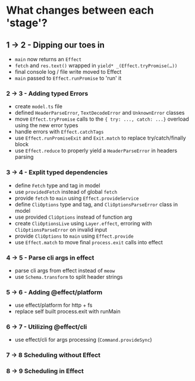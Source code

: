 # What changes between each 'stage'?

## 1 -> 2 - Dipping our toes in

- `main` now returns an `Effect`
- `fetch` and `res.text()` wrapped in `yield* _(Effect.tryPromise(…))`
- final console log / file write moved to Effect
- `main` passed to `Effect.runPromise` to 'run' it

### 2 -> 3 - Adding typed Errors

- create `model.ts` file
- defined `HeaderParseError`, `TextDecodeError` and `UnknownError` classes
- move `Effect.tryPromise` calls to the `{ try: ..., catch: ...}` overload using the new error types
- handle errors with `Effect.catchTags`
- use `Effect.runPromiseExit` and `Exit.match` to replace try/catch/finally block
- use `Effect.reduce` to properly yield a `HeaderParseError` in headers parsing

### 3 -> 4 - Explit typed dependencies

- define `Fetch` type and tag in model
- use `providedFetch` instead of global `fetch`
- provide `fetch` to `main` using `Effect.provideService`
- define `CliOptions` type and tag, and `CliOptionsParseError` class in model
- use provided `CliOptions` instead of function arg
- create `CliOptionsLive` using `Layer.effect`, erroring with `CliOptionsParseError` on invalid input
- provide `CliOptions` to `main` using `Effect.provide`
- use `Effect.match` to move final `process.exit` calls into effect

### 4 -> 5 - Parse cli args in effect

- parse cli args from effect instead of `meow`
- use `Schema.transform` to split header strings

### 5 -> 6 - Adding @effect/platform

- use effect/platform for http + fs
- replace self built process.exit with runMain

### 6 -> 7 - Utilizing @effect/cli

- use effect/cli for args processing (`Command.provideSync`)

### 7 -> 8 Scheduling without Effect

### 8 -> 9 Scheduling in Effect
